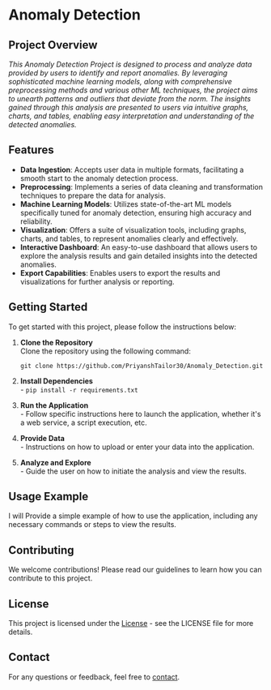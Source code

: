 # Anomaly Detection

## Project Overview

_This Anomaly Detection Project is designed to process and analyze data provided by users to identify and report
anomalies. By leveraging sophisticated machine learning models, along with comprehensive preprocessing methods and
various other ML techniques, the project aims to unearth patterns and outliers that deviate from the norm. The insights
gained through this analysis are presented to users via intuitive graphs, charts, and tables, enabling easy
interpretation and understanding of the detected anomalies._
## Features

- **Data Ingestion**: Accepts user data in multiple formats, facilitating a smooth start to the anomaly detection
  process.
- **Preprocessing**: Implements a series of data cleaning and transformation techniques to prepare the data for
  analysis.
- **Machine Learning Models**: Utilizes state-of-the-art ML models specifically tuned for anomaly detection, ensuring
  high accuracy and reliability.
- **Visualization**: Offers a suite of visualization tools, including graphs, charts, and tables, to represent anomalies
  clearly and effectively.
- **Interactive Dashboard**: An easy-to-use dashboard that allows users to explore the analysis results and gain
  detailed insights into the detected anomalies.
- **Export Capabilities**: Enables users to export the results and visualizations for further analysis or reporting.

## Getting Started

To get started with this project, please follow the instructions below:

1. **Clone the Repository**  
   Clone the repository using the following command: 
   ```
   git clone https://github.com/PriyanshTailor30/Anomaly_Detection.git  
   ```

2. **Install Dependencies** <br> - `pip install -r requirements.txt`

3. **Run the Application** <br> - Follow specific instructions here to launch the application, whether it's a web service, a script execution, etc.

4. **Provide Data** <br> - Instructions on how to upload or enter your data into the application.

5. **Analyze and Explore** <br> - Guide the user on how to initiate the analysis and view the results.

## Usage Example

I will Provide a simple example of how to use the application, including any necessary commands or steps to view the results.

## Contributing

We welcome contributions! Please read our guidelines to learn how you can contribute to this project.

## License

This project is licensed under the [License](https://github.com/PriyanshTailor30/Anomaly_Detection/blob/main/LICENSE) - see the LICENSE file for more details.

## Contact

For any questions or feedback, feel free to [contact](mailto:tailorpriyansh3008@gmail.com).

